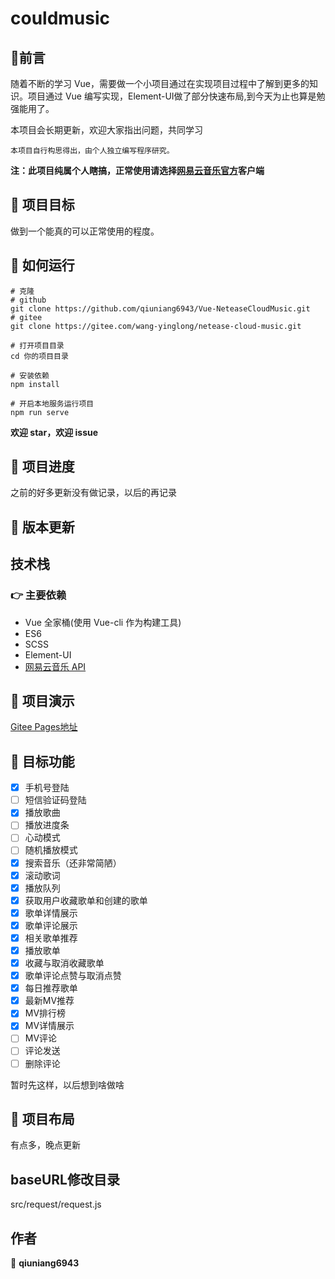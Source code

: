 # couldmusic

## 💬前言
随着不断的学习 Vue，需要做一个小项目通过在实现项目过程中了解到更多的知识。项目通过 Vue 编写实现，Element-UI做了部分快速布局,到今天为止也算是勉强能用了。

本项目会长期更新，欢迎大家指出问题，共同学习

`本项目自行构思得出，由个人独立编写程序研究。`

**注：此项目纯属个人瞎搞，正常使用请选择[网易云音乐官方](https://music.163.com/)客户端**

## 💪 项目目标

做到一个能真的可以正常使用的程度。

## 🚀 如何运行

``` 
# 克隆
# github
git clone https://github.com/qiuniang6943/Vue-NeteaseCloudMusic.git
# gitee
git clone https://gitee.com/wang-yinglong/netease-cloud-music.git
```

```
# 打开项目目录
cd 你的项目目录
```

```
# 安装依赖
npm install
```

```
# 开启本地服务运行项目
npm run serve
```

**欢迎 star，欢迎 issue**

## 👀 项目进度

之前的好多更新没有做记录，以后的再记录

## 📝 版本更新

## 技术栈

### 👉 主要依赖

- Vue 全家桶(使用 Vue-cli 作为构建工具)
- ES6
- SCSS
- Element-UI
- [网易云音乐 API](https://binaryify.github.io/NeteaseCloudMusicApi/#/)

## 👏 项目演示

[Gitee Pages地址](http://wang-yinglong.gitee.io/netease-cloud-music)

## 📣 目标功能

- [x] 手机号登陆
- [ ] 短信验证码登陆
- [x] 播放歌曲
- [ ] 播放进度条
- [ ] 心动模式
- [ ] 随机播放模式
- [x] 搜索音乐（还非常简陋）
- [x] 滚动歌词
- [x] 播放队列
- [x] 获取用户收藏歌单和创建的歌单
- [x] 歌单详情展示
- [x] 歌单评论展示
- [x] 相关歌单推荐
- [x] 播放歌单
- [x] 收藏与取消收藏歌单
- [x] 歌单评论点赞与取消点赞
- [x] 每日推荐歌单
- [x] 最新MV推荐
- [x] MV排行榜
- [x] MV详情展示
- [ ] MV评论
- [ ] 评论发送
- [ ] 删除评论

暂时先这样，以后想到啥做啥

## 📃 项目布局

有点多，晚点更新

## baseURL修改目录
src/request/request.js

## 作者

👤 **qiuniang6943**